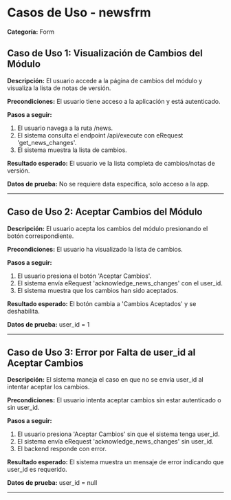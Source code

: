 # Casos de Uso - newsfrm

**Categoría:** Form

## Caso de Uso 1: Visualización de Cambios del Módulo

**Descripción:** El usuario accede a la página de cambios del módulo y visualiza la lista de notas de versión.

**Precondiciones:**
El usuario tiene acceso a la aplicación y está autenticado.

**Pasos a seguir:**
1. El usuario navega a la ruta /news.
2. El sistema consulta el endpoint /api/execute con eRequest 'get_news_changes'.
3. El sistema muestra la lista de cambios.

**Resultado esperado:**
El usuario ve la lista completa de cambios/notas de versión.

**Datos de prueba:**
No se requiere data específica, solo acceso a la app.

---

## Caso de Uso 2: Aceptar Cambios del Módulo

**Descripción:** El usuario acepta los cambios del módulo presionando el botón correspondiente.

**Precondiciones:**
El usuario ha visualizado la lista de cambios.

**Pasos a seguir:**
1. El usuario presiona el botón 'Aceptar Cambios'.
2. El sistema envía eRequest 'acknowledge_news_changes' con el user_id.
3. El sistema muestra que los cambios han sido aceptados.

**Resultado esperado:**
El botón cambia a 'Cambios Aceptados' y se deshabilita.

**Datos de prueba:**
user_id = 1

---

## Caso de Uso 3: Error por Falta de user_id al Aceptar Cambios

**Descripción:** El sistema maneja el caso en que no se envía user_id al intentar aceptar los cambios.

**Precondiciones:**
El usuario intenta aceptar cambios sin estar autenticado o sin user_id.

**Pasos a seguir:**
1. El usuario presiona 'Aceptar Cambios' sin que el sistema tenga user_id.
2. El sistema envía eRequest 'acknowledge_news_changes' sin user_id.
3. El backend responde con error.

**Resultado esperado:**
El sistema muestra un mensaje de error indicando que user_id es requerido.

**Datos de prueba:**
user_id = null

---

